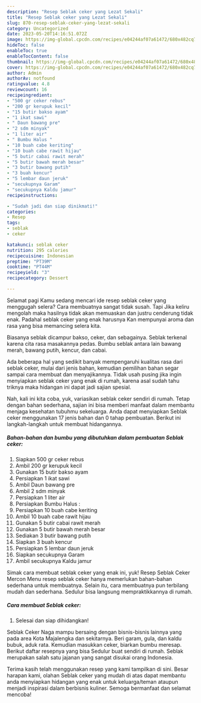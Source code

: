 ```yaml
---
description: "Resep Seblak ceker yang Lezat Sekali"
title: "Resep Seblak ceker yang Lezat Sekali"
slug: 870-resep-seblak-ceker-yang-lezat-sekali
category: Uncategorized
date: 2023-05-20T14:16:51.072Z
image: https://img-global.cpcdn.com/recipes/e04244af07a61472/680x482cq70/seblak-ceker-foto-resep-utama.jpg
hideToc: false
enableToc: true
enableTocContent: false
thumbnail: https://img-global.cpcdn.com/recipes/e04244af07a61472/680x482cq70/seblak-ceker-foto-resep-utama.jpg
cover: https://img-global.cpcdn.com/recipes/e04244af07a61472/680x482cq70/seblak-ceker-foto-resep-utama.jpg
author: Admin
authorAv: notfound
ratingvalue: 4.8
reviewcount: 16
recipeingredient:
- "500 gr ceker rebus"
- "200 gr kerupuk kecil"
- "15 butir bakso ayam"
- "1 ikat sawi"
- " Daun bawang pre"
- "2 sdm minyak"
- "1 liter air"
- " Bumbu Halus "
- "10 buah cabe keriting"
- "10 buah cabe rawit hijau"
- "5 butir cabai rawit merah"
- "5 butir bawah merah besar"
- "3 butir bawang putih"
- "3 buah kencur"
- "5 lembar daun jeruk"
- "secukupnya Garam"
- "secukupnya Kaldu jamur"
recipeinstructions:

- "Sudah jadi dan siap dinikmati!"
categories:
- Resep
tags:
- seblak
- ceker

katakunci: seblak ceker 
nutrition: 295 calories
recipecuisine: Indonesian
preptime: "PT39M"
cooktime: "PT44M"
recipeyield: "3"
recipecategory: Dessert

---
```



Selamat pagi Kamu sedang mencari ide resep seblak ceker yang menggugah selera? Cara membuatnya sangat tidak susah. Tapi Jika keliru mengolah maka hasilnya tidak akan memuaskan dan justru cenderung tidak enak. Padahal seblak ceker yang enak harusnya Kan mempunyai aroma dan rasa yang bisa memancing selera kita.


Biasanya seblak dicampur bakso, ceker, dan sebagainya. Seblak terkenal karena cita rasa masakannya pedas. Bumbu seblak antara lain bawang merah, bawang putih, kencur, dan cabai.

Ada beberapa hal yang sedikit banyak mempengaruhi kualitas rasa dari seblak ceker, mulai dari jenis bahan, kemudian pemilihan bahan segar sampai cara membuat dan menyajikannya. Tidak usah pusing jika ingin menyiapkan seblak ceker yang enak di rumah, karena asal sudah tahu triknya maka hidangan ini dapat jadi sajian spesial.


Nah, kali ini kita coba, yuk, variasikan seblak ceker sendiri di rumah. Tetap dengan bahan sederhana, sajian ini bisa memberi manfaat dalam membantu menjaga kesehatan tubuhmu sekeluarga. Anda dapat menyiapkan Seblak ceker menggunakan 17 jenis bahan dan 0 tahap pembuatan. Berikut ini langkah-langkah untuk membuat hidangannya.

<!--inarticleads1-->

##### Bahan-bahan dan bumbu yang dibutuhkan dalam pembuatan Seblak ceker:

1. Siapkan 500 gr ceker rebus
1. Ambil 200 gr kerupuk kecil
1. Gunakan 15 butir bakso ayam
1. Persiapkan 1 ikat sawi
1. Ambil  Daun bawang pre
1. Ambil 2 sdm minyak
1. Persiapkan 1 liter air
1. Persiapkan  Bumbu Halus :
1. Persiapkan 10 buah cabe keriting
1. Ambil 10 buah cabe rawit hijau
1. Gunakan 5 butir cabai rawit merah
1. Gunakan 5 butir bawah merah besar
1. Sediakan 3 butir bawang putih
1. Siapkan 3 buah kencur
1. Persiapkan 5 lembar daun jeruk
1. Siapkan secukupnya Garam
1. Ambil secukupnya Kaldu jamur


Simak cara membuat seblak ceker yang enak ini, yuk! Resep Seblak Ceker Mercon Menu resep seblak ceker hanya memerlukan bahan-bahan sederhana untuk membuatnya. Selain itu, cara membuatnya pun terbilang mudah dan sederhana. Sedulur bisa langsung mempraktikkannya di rumah. 

<!--inarticleads2-->

##### Cara membuat Seblak ceker:


1. Selesai dan siap dihidangkan!

Seblak Ceker Naga mampu bersaing dengan bisnis-bisnis lainnya yang pada area Kota Majalengka dan sekitarnya. Beri garam, gula, dan kaldu bubuk, aduk rata. Kemudian masukkan ceker, biarkan bumbu meresap. Berikut daftar resepnya yang bisa Sedulur buat sendiri di rumah. Seblak merupakan salah satu jajanan yang sangat disukai orang Indonesia. 

Terima kasih telah menggunakan resep yang kami tampilkan di sini. Besar harapan kami, olahan Seblak ceker yang mudah di atas dapat membantu anda menyiapkan hidangan yang enak untuk keluarga/teman ataupun menjadi inspirasi dalam berbisnis kuliner. Semoga bermanfaat dan selamat mencoba!
